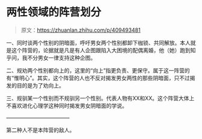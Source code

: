 # 两性领域的阵营划分

> 原文：<https://zhuanlan.zhihu.com/p/409493481>

一、同时谈两个性别的阴暗面，呼吁男女两个性别都卸下枷锁、共同解放。本人就是这个阵营的，论据就是凡是有人企图跟陷入大困境的配偶离婚，他（她）跑到知乎问，我不分男女一律支持这种企图。

二、规劝两个性别都向上的，这里的“向上”指更负责、更保守。属于这一阵营的有“惟明心”。其实，这个阵营的人也不反对揭发男女两性的那些阴暗面，只不过揭发的目的是为了劝向上。

三、规驯某一个性别而不规驯另一个性别。代表人物有XX和XX。这个阵营大体上不喜欢进化心理学这种同时揭发男女阴暗面的学说。

————————————

第二种人不是本阵营的敌人。